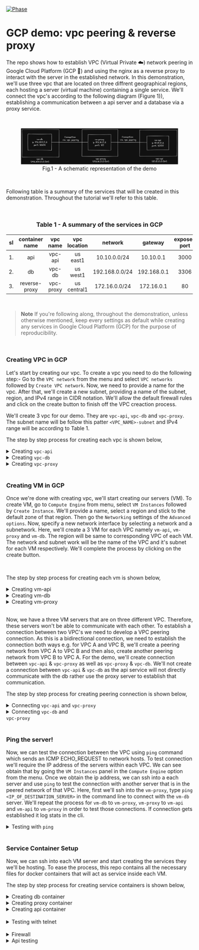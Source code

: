 [![Phase](https://img.shields.io/badge/version-1.0-green?style=flat-square&logo=#&logoColor=white)](#)

# GCP demo: vpc peering & reverse proxy

The repo shows how to establish VPC (Virtual Private ☁️) network peering in Google Cloud Platform (GCP 🚀) and using the nginx as a reverse proxy to interact with the server in the established network. In this demonstration, we'll use three vpc that are located on three diffrent geographical regions, each hosting a server (virtual machine) containing a single service. We'll connect the vpc's according to the following diagram (Figure 1)), establishing a communication between a api server and a database via a proxy service.

<br/>
<figure><img src="./assets/diagram-001.png" alt="diagram-001.png"/>
<figcaption align = "center">Fig.1 - A schematic representation of the demo</figcaption></figure>
<br/>

Following table is a summary of the services that will be created in this demonstration. Throughout the tutorial we'll refer to this table.

<br/>
<h3 align="center"> Table 1 - A summary of the services in GCP</h3>

| sl  | container name | vpc name  | vpc location |    network     |   gateway   | exposed port |
| :-: | :------------: | :-------: | :----------: | :------------: | :---------: | :----------: |
| 1.  |      api       |  vpc-api  |   us east1   |  10.10.0.0/24  |  10.10.0.1  |     3000     |
| 2.  |       db       |  vpc-db   |   us west1   | 192.168.0.0/24 | 192.168.0.1 |     3306     |
| 3.  | reverse-proxy  | vpc-proxy | us central1  | 172.16.0.0/24  | 172.16.0.1  |      80      |

<br/>

> **Note**
> If you're following along, throughout the demonstration, unless otherwise mentioned, keep every settings as default while creating any services in Google Cloud Platform (GCP) for the purpose of reproducibility.

<br/>

### Creating VPC in GCP

Let's start by creating our vpc. To create a vpc you need to do the following step:- Go to the `VPC network` from the menu and select `VPC networks` followed by `Create VPC network`. Now, we need to provide a name for the vpc. After that, we'll create a new subnet, providing a name of the subnet, region, and IPv4 range in CIDR notation. We'll allow the default firewall rules and click on the create button to finish off the VPC creaction process.

We'll create 3 vpc for our demo. They are `vpc-api`, `vpc-db` and `vpc-proxy`. The subnet name will be follow this patter `<VPC_NAME>-subnet` and IPv4 range will be according to Table 1.

The step by step process for creating each vpc is shown below,

<details>
<summary>Creating <code>vpc-api</code></summary><br/>

<img src="./assets/vpc/vpc-image-001.png" alt="vpc-image-001.png"/>
<img src="./assets/vpc/vpc-image-002.png" alt="vpc-image-002.png"/>
<img src="./assets/vpc/vpc-image-003.png" alt="vpc-image-003.png"/>
<img src="./assets/vpc/vpc-image-004.png" alt="vpc-image-004.png"/>

</details>

<details>
<summary>Creating <code>vpc-db</code></summary><br/>
<img src="./assets/vpc/vpc-image-005.png" alt="vpc-image-005.png"/>
<img src="./assets/vpc/vpc-image-006.png" alt="vpc-image-006.png"/>
<img src="./assets/vpc/vpc-image-007.png" alt="vpc-image-007.png"/>
<img src="./assets/vpc/vpc-image-008.png" alt="vpc-image-008.png"/>

</details>

<details>
<summary>Creating <code>vpc-proxy</code></summary><br/>

<img src="./assets/vpc/vpc-image-009.png" alt="vpc-image-009.png"/>
<img src="./assets/vpc/vpc-image-010.png" alt="vpc-image-010.png"/>
<img src="./assets/vpc/vpc-image-011.png" alt="vpc-image-011.png"/>
<img src="./assets/vpc/vpc-image-012.png" alt="vpc-image-012.png"/>

</details>
<br/>

### Creating VM in GCP

Once we're done with creating vpc, we'll start creating our servers (VM). To create VM, go to `Compute Engine` from menu, select `VM Instances` followed by `Create Instance`. We'll provide a name, select a region and stick to the default zone of that region. Then go the `Networking` settings of the `Advanced options`. Now, specify a new network interface by selecting a network and a subnetwork. Here, we'll create a 3 VM for each VPC namely `vm-api`, `vm-proxy` and `vm-db`. The region will be same to corresponding VPC of each VM. The network and subnet work will be the name of the VPC and it's subnet for each VM respectively. We'll complete the process by clicking on the create button.

<br/>

The step by step process for creating each vm is shown below,

<details>
<summary>Creating vm-api</summary><br/>

<img src="./assets/vm/vm-001.png" alt="vm-001.png"/>
<img src="./assets/vm/vm-002.png" alt="vm-002.png"/>
<img src="./assets/vm/vm-003.png" alt="vm-003.png"/>
<img src="./assets/vm/vm-004.png" alt="vm-004.png"/>
<img src="./assets/vm/vm-005.png" alt="vm-005.png"/>
<img src="./assets/vm/vm-006.png" alt="vm-006.png"/>

</details>

<details>
<summary>Creating vm-db</summary><br/>

<img src="./assets/vm/vm-007.png" alt="vm-007.png"/>
<img src="./assets/vm/vm-008.png" alt="vm-008.png"/>
<img src="./assets/vm/vm-009.png" alt="vm-009.png"/>
<img src="./assets/vm/vm-010.png" alt="vm-010.png"/>
<img src="./assets/vm/vm-011.png" alt="vm-011.png"/>
<img src="./assets/vm/vm-012.png" alt="vm-012.png"/>
<img src="./assets/vm/vm-013.png" alt="vm-013.png"/>

</details>

<details>
<summary>Creating vm-proxy</summary><br/>

<img src="./assets/vm/vm-014.png" alt="vm-014.png"/>
<img src="./assets/vm/vm-015.png" alt="vm-015.png"/>
<img src="./assets/vm/vm-016.png" alt="vm-016.png"/>
<img src="./assets/vm/vm-017.png" alt="vm-017.png"/>
<img src="./assets/vm/vm-018.png" alt="vm-018.png"/>
<img src="./assets/vm/vm-019.png" alt="vm-019.png"/>
<img src="./assets/vm/vm-020.png" alt="vm-020.png"/>

</details>

<br/>

<!-- <img src="./assets/peering/peering-001.png" alt="peering-001.png"/> -->

Now, we have a three VM servers that are on three different VPC. Therefore, these servers won't be able to communicate with each other. To establish a connection between two VPC's we need to develop a VPC peering connection. As this is a bidirectional connection, we need to establish the connection both ways e.g. for VPC A and VPC B, we'll create a peering network from VPC A to VPC B and then also, create another peering network from VPC B to VPC A. For the demo, we'll create connection between `vpc-api` & `vpc-proxy` as well as `vpc-proxy` & `vpc-db`. We'll not create a connection between `vpc-api` & `vpc-db` as the api service will not directly communicate with the db rather use the proxy server to establish that communication.
<br/>

The step by step process for creating peering connection is shown below,

<details>
<summary>Connecting <code>vpc-api</code> and <code>vpc-proxy</code></summary>
<br/>

<img src="./assets/peering/peering-002.png" alt="peering-002.png"/>
<img src="./assets/peering/peering-003.png" alt="peering-003.png"/>
<img src="./assets/peering/peering-004.png" alt="peering-004.png"/>
<img src="./assets/peering/peering-005.png" alt="peering-005.png"/>

</details>

<details>
<summary>Connecting <code>vpc-db</code> and <code>
vpc-proxy</code></summary><br/>

<img src="./assets/peering/peering-006.png" alt="peering-006.png"/>
<img src="./assets/peering/peering-007.png" alt="peering-007.png"/>
<img src="./assets/peering/peering-008.png" alt="peering-008.png"/>

</details>

<br/>

### Ping the server!

Now, we can test the connection between the VPC using `ping` command which sends an ICMP ECHO_REQUEST to network hosts. To test connection we'll require the IP address of the servers within each VPC. We can see obtain that by going the `VM Instances` panel in the `Compute Engine` option from the menu. Once we obtain the ip address, we can ssh into a each server and use `ping` to test the connection with another server that is in the peered network of that VPC. Here, first we'll ssh into the `vm-proxy`, type `ping <IP_OF_DESTINATION_SERVER>` in the command line to connect with the `vm-db` server. We'll repeat the process for `vm-db` to `vm-proxy`, `vm-proxy` to `vm-api` and `vm-api` to `vm-proxy` in order to test those connections. If connection gets established it log stats in the cli.

<details>
<summary>Testing with <code>ping</code></summary><br/>
<img src="./assets/ping/ping-test-001.png" alt="ping-test-001.png"/>
<img src="./assets/ping/ping-test-002.png" alt="ping-test-002.png"/>
<img src="./assets/ping/ping-test-003.png" alt="ping-test-003.png"/>
<img src="./assets/ping/ping-test-004.png" alt="ping-test-004.png"/>
</details>
<br/>

### Service Container Setup
Now, we can ssh into each VM server and start creating the services they we'll be hosting. To ease the process, this repo contains all the necessary files for docker containers that will act as service inside each VM. 

The step by step process for creating service containers is shown below,
<details>
<summary>Creating db container</summary><br/>

<img src="./assets/container-setup/vm-db/container-db-001.png" alt="container-db-001.png"/>
<img src="./assets/container-setup/vm-db/container-db-002.png" alt="container-db-002.png"/>
<img src="./assets/container-setup/vm-db/container-db-003.png" alt="container-db-003.png"/>
<img src="./assets/container-setup/vm-db/container-db-004.png" alt="container-db-004.png"/>
<img src="./assets/container-setup/vm-db/container-db-005.png" alt="container-db-005.png"/>
<img src="./assets/container-setup/vm-db/container-db-006.png" alt="container-db-006.png"/>
<img src="./assets/container-setup/vm-db/container-db-007.png" alt="container-db-007.png"/>

</details>

<details>
<summary>Creating proxy container</summary><br/>

<img src="./assets/container-setup/vm-proxy/container-proxy-001.png" alt="container-proxy-001.png"/>
<img src="./assets/container-setup/vm-proxy/container-proxy-002.png" alt="container-proxy-002.png"/>
<img src="./assets/container-setup/vm-proxy/container-proxy-003.png" alt="container-proxy-003.png"/>
<img src="./assets/container-setup/vm-proxy/container-proxy-004.png" alt="container-proxy-004.png"/>
<img src="./assets/container-setup/vm-proxy/container-proxy-005.png" alt="container-proxy-005.png"/>
<img src="./assets/container-setup/vm-proxy/container-proxy-006.png" alt="container-proxy-006.png"/>

</details>

<details>
<summary>Creating api container</summary><br/>

<img src="./assets/container-setup/vm-api/container-api-001.png" alt="container-api-001.png"/>
<img src="./assets/container-setup/vm-api/container-api-002.png" alt="container-api-002.png"/>
<img src="./assets/container-setup/vm-api/container-api-003.png" alt="container-api-003.png"/>
<img src="./assets/container-setup/vm-api/container-api-004.png" alt="container-api-004.png"/>
<img src="./assets/container-setup/vm-api/container-api-005.png" alt="container-api-005.png"/>
<img src="./assets/container-setup/vm-api/container-api-006.png" alt="container-api-006.png"/>

</details>

<br/>

<details>
<summary>Testing with telnet</summary><br/>

<img src="./assets/telnet/telnet-test-001.png" alt="telnet-test-001.png"/>
<img src="./assets/telnet/telnet-test-002.png" alt="telnet-test-002.png"/>
<img src="./assets/telnet/telnet-test-003.png" alt="telnet-test-003.png"/>
<img src="./assets/telnet/telnet-test-004.png" alt="telnet-test-004.png"/>
<img src="./assets/telnet/telnet-test-005.png" alt="telnet-test-005.png"/>
<img src="./assets/telnet/telnet-test-006.png" alt="telnet-test-006.png"/>

</details>

<br/>

<details>
<summary>Firewall</summary><br/>

<img src="./assets/firewall/allow-3306/allow-3306-001.png" alt="allow-3306-001.png"/>
<img src="./assets/firewall/allow-3306/allow-3306-002.png" alt="allow-3306-002.png"/>
<img src="./assets/firewall/allow-3306/allow-3306-003.png" alt="allow-3306-003.png"/>
<img src="./assets/firewall/allow-80/allow-80-001.png" alt="allow-80-001.png"/>
<img src="./assets/firewall/allow-80/allow-80-002.png" alt="allow-80-002.png"/>
<img src="./assets/firewall/allow-80/allow-80-003.png" alt="allow-80-003.png"/>

</details>

<details>
<summary>Api testing</summary><br/>

<img src="./assets/testing-api/api-testing-001.png" alt="api-testing-001.png"/>
<img src="./assets/testing-api/api-testing-002.png" alt="api-testing-002.png"/>
<img src="./assets/testing-api/api-testing-003.png" alt="api-testing-003.png"/>
<img src="./assets/testing-api/api-testing-004.png" alt="api-testing-004.png"/>
<img src="./assets/testing-api/api-testing-005.png" alt="api-testing-005.png"/>
<img src="./assets/testing-api/api-testing-006.png" alt="api-testing-006.png"/>

</details>

<br/>

<!-- to create VPC peering

- documented on pic

to create a firewall rule

create firewall rule ->

allow-proxy-to-db-on-tpc-3306
allow-api-to-proxy-tcp-80 -->
